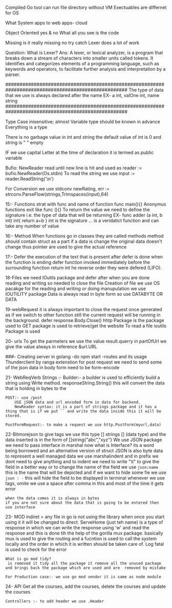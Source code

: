 Compiled
    Go tool can run file directory without VM
    Exectuables are differnet for OS

What
    System apps to web apps- cloud

Object Oriented
    yes & no
    What all you see is the code

Missing
    is it really missing
    no try catch
    Lexer does a lot of work

Question: What is Lexer?
Ans: A lexer, or lexical analyzer, is a program that breaks down a stream of characters into smaller units called tokens. It identifies and categorizes elements of a programming language, such as keywords and operators, to facilitate further analysis and interpretation by a parser.

###################################################################################################
The type of data that we use is always declared after the name
EX- a int, valOne int, name string
###################################################################################################

Type
    Case inisensitive; almost
    Variable type should be known in advance
    Everything is a type

There is no garbage value in int and string
the default value of int is 0 and string is " " empty

IF we use capital Letter at the time of declaration it is termed as public variable

Bufio: NewReader read until new line is hit and used as
    reader := bufio.NewReader(Os.stdin)
To read the string we use
    input := reader.ReadString('\n')

For Conversion we use stdconv
newRating, err := strconv.ParseFlow(strings,Trimspaces(input),64)




15:- Functions
    strat with func and name of function
        func main(){}
    Anonymus functions exit like func (){}
    To return the value we need to define the signature i.e. the type of data that will be returning
    EX- func adder (a int, b int) int{
	    return a+b
        }
    int is the signature
    ... is a veridatict function and can take any number of value
    
16:- Method
    When functions go in classes they are called methods
    method should contain struct as a part
    if a data is change the original data doesn't change thus pointer are used to give the actual reference

17:- Defer
    the execution of the text that is present after defer is done when the function is ending
    defer function invoked immediately before the surrounding function return int he reverse order they were defered (LIFO).

18-Files
    we need IOutils package and defer after when you are done reading and writing so needed to close the file
    Creation of file we use OS pacakge for the reading and writing or doing manupulation we use IOUTILITY package
    Data is always read in byte form so use DATABYTE OR DATA

19-webRequest
    it is always important to close the request once generated as if we switch to other function still the current request will be running in the background.
    defer response.Body.Close()
    hhtp Package is the package used to GET package is used to retrieve/get the website
    To read a file ioutils Package is used

20- urls
    To get the parmeters we use the value result.querry 
    in partOfUrl we give the value always in reference &url.URL

###- Creating server in golang
    -do npm start
    -routes and its usage 
    Thunderclient by ranga extenstion
    for post request we need to send some of the json data in body
    form need to be form-encode 

21- WebReqVerb
    Strings :- Builder:- a builder is used to efficiently build a string using Write method.
    responseString.String() this will convert the data that is holding in bytes to the 
    
    POST:- use /post
        USE jSON data and url encoded form in data for backend.
        NewReader syntax: it is a part of strings package and it has a thing that is if we put `` and write the data inside this it will be stored.
    
    PostFormRequest:- to make a request we use http.PostForm(myurl,data)

22-Bitmorejson
    to give tags we use this type [] strings  [] (data type) and the data inserted is in the form of []string{"abc","xyz"}
    We use JSON package
    we need to pass interface in marshal now what is Interface?
    its a word being borrowed and an alternative version of struct
    JSON is also byte data
    to represent a well managed data we use marshalindent and in prefix we dont need to give anything and to indent we need to write "\t"
    to give the field in a better way or to change the name of the field we use `json:name` this is the name that will be depicted and if we want to hide some fie we use `json : -` this will hide the field to be displayed in terminal
    whenever we use tags, omite we use a space after comma in this and most of the time it gets error

    when the data comes it is always in bytes
    if you are not sure about the data that is going to be entered then use interface

23- MOD
    indiret = any file in go is not using the library when once you start using it it will be changed to direct.
    ServeHome (just teh name) is a type of response in which we can write the response using 'w' and read the response and this is done tih the help of the gorilla mux package.
    basically mux is used to give the routing and a fucntion is used to call the system locally and the order in which it is written should be taken care of.
    Log fatal is used to check for the error

    What is go mod tidy?
     is removed it tidy all the package it remove all the unused package and brings back the package which are used and are  removed by mistake

    For Production case:- we use go mod vendor it is same as node module

24- API 
    Get all the courses, add the courses, delete the courses and update the courses

    Controllers :- to add header we use .Header
